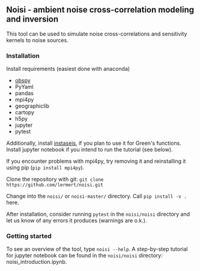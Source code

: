 ## Noisi - ambient noise cross-correlation modeling and inversion

This tool can be used to simulate noise cross-correlations and sensitivity kernels to noise sources.

### Installation

Install requirements (easiest done with anaconda)
- [obspy](https://docs.obspy.org/)
- PyYaml
- pandas
- mpi4py
- geographiclib
- cartopy
- h5py
- jupyter
- pytest

Additionally, install [instaseis](http://instaseis.net/), if you plan to use it for Green's functions.
Install jupyter notebook if you intend to run the tutorial (see below).

If you encounter problems with mpi4py, try removing it and reinstalling it using pip (`pip install mpi4py`).

Clone the repository with git:
`git clone https://github.com/lermert/noisi.git`

Change into the `noisi/` or `noisi-master/` directory. Call `pip install -v .` here.

After installation, consider running `pytest` in the `noisi/noisi` directory and let us know of any errors it produces (warnings are o.k.). 

### Getting started
To see an overview of the tool, type `noisi --help`.
A step-by-step tutorial for jupyter notebook can be found in the `noisi/noisi` directory: noisi\_introduction.ipynb.

